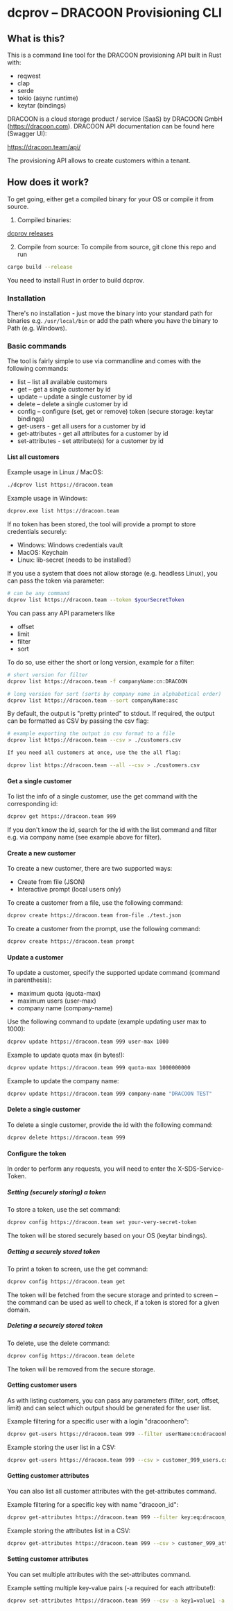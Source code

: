 

# dcprov – DRACOON Provisioning CLI

## What is this?

This is a command line tool for the DRACOON provisioning API built in Rust with: 

* reqwest
* clap
* serde
* tokio (async runtime)
* keytar (bindings)

DRACOON is a cloud storage product / service (SaaS) by DRACOON GmbH (https://dracoon.com). 
DRACOON API documentation can be found here (Swagger UI):

https://dracoon.team/api/

The provisioning API allows to create customers within a tenant. 

## How does it work?

To get going, either get a compiled binary for your OS or compile it from source.

1. Compiled binaries:

[dcprov releases](https://github.com/unbekanntes-pferd/dcprov/releases)

2. Compile from source:
To compile from source, git clone this repo and run

```bash
cargo build --release
```
You need to install Rust in order to build dcprov.

### Installation
There's no installation - just move the binary into your standard path for binaries e.g. `/usr/local/bin` or add the 
path where you have the binary to Path (e.g. Windows).

### Basic commands

The tool is fairly simple to use via commandline and comes with the following commands:

* list – list all available customers
* get – get a single customer by id
* update – update a single customer by id
* delete – delete a single customer by id
* config – configure (set, get or remove) token (secure storage: keytar bindings)
* get-users - get all users for a customer by id
* get-attributes - get all attributes for a customer by id
* set-attributes - set attribute(s) for a customer by id

#### List all customers

Example usage in Linux / MacOS:

```bash
./dcprov list https://dracoon.team 
```
Example usage in Windows:
```bash
dcprov.exe list https://dracoon.team 
```
If no token has been stored, the tool will provide a prompt to store credentials securely:
* Windows: Windows credentials vault
* MacOS: Keychain
* Linux: lib-secret (needs to be installed!)

If you use a system that does not allow storage (e.g. headless Linux), you can pass the token via parameter:

```bash
# can be any command
dcprov list https://dracoon.team --token $yourSecretToken
```

You can pass any API parameters like
- offset
- limit
- filter
- sort

To do so, use either the short or long version, example for a filter:

```bash
# short version for filter 
dcprov list https://dracoon.team -f companyName:cn:DRACOON
```

```bash
# long version for sort (sorts by company name in alphabetical order)
dcprov list https://dracoon.team --sort companyName:asc
```
By default, the output is "pretty printed" to stdout.
If required, the output can be formatted as CSV by passing the csv flag:

```bash
# example exporting the output in csv format to a file
dcprov list https://dracoon.team --csv > ./customers.csv

If you need all customers at once, use the the all flag:

dcprov list https://dracoon.team --all --csv > ./customers.csv

```

#### Get a single customer

To list the info of a single customer, use the get command with the corresponding id:

```bash
dcprov get https://dracoon.team 999
```

If you don't know the id, search for the id with the list command and filter e.g. via company name (see example above for filter).

#### Create a new customer

To create a new customer, there are two supported ways:
- Create from file (JSON)
- Interactive prompt (local users only)

To create a customer from a file, use the following command:

```bash
dcprov create https://dracoon.team from-file ./test.json
```

To create a customer from the prompt, use the following command:

```bash
dcprov create https://dracoon.team prompt
```

#### Update a customer

To update a customer, specify the supported update command (command in parenthesis):
- maximum quota (quota-max)
- maximum users (user-max)
- company name (company-name)

Use the following command to update (example updating user max to 1000):

```bash
dcprov update https://dracoon.team 999 user-max 1000
```

Example to update quota max (in bytes!):
```bash
dcprov update https://dracoon.team 999 quota-max 1000000000
```

Example to update the company name:

```bash
dcprov update https://dracoon.team 999 company-name "DRACOON TEST"
```

#### Delete a single customer

To delete a single customer, provide the id with the following command:

```bash
dcprov delete https://dracoon.team 999 
```

#### Configure the token 

In order to perform any requests, you will need to enter the X-SDS-Service-Token. 

##### Setting (securely storing) a token
To store a token, use the set command:

```bash
dcprov config https://dracoon.team set your-very-secret-token
```
The token will be stored securely based on your OS (keytar bindings).

##### Getting a securely stored token
To print a token to screen, use the get command:

```bash
dcprov config https://dracoon.team get
```
The token will be fetched from the secure storage and printed to screen – the command can be used as well to check, if a token is stored for a given domain.

##### Deleting a securely stored token
To delete, use the delete command:

```bash
dcprov config https://dracoon.team delete
```
The token will be removed from the secure storage.


#### Getting customer users 

As with listing customers, you can pass any parameters (filter, sort, offset, limit) and can select which output should be 
generated for the user list.

Example filtering for a specific user with a login "dracoonhero":

```bash
dcprov get-users https://dracoon.team 999 --filter userName:cn:dracoonhero
```

Example storing the user list in a CSV:
```bash
dcprov get-users https://dracoon.team 999 --csv > customer_999_users.csv
```

#### Getting customer attributes

You can also list all customer attributes with the get-attributes command.

Example filtering for a specific key with name "dracoon_id":

```bash
dcprov get-attributes https://dracoon.team 999 --filter key:eq:dracoon_id
```

Example storing the attributes list in a CSV:
```bash
dcprov get-attributes https://dracoon.team 999 --csv > customer_999_attribs.csv
```

#### Setting customer attributes

You can set multiple attributes with the set-attributes command.

Example setting multiple key-value pairs (-a required for each attribute!):

```bash
dcprov set-attributes https://dracoon.team 999 --csv -a key1=value1 -a key2=value2 -a key3=value3
```



